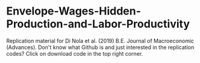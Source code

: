 # Envelope-Wages-Hidden-Production-and-Labor-Productivity
Replication material for Di Nola et al. (2019) B.E. Journal of Macroeconomic (Advances).
Don't know what Github is and just interested in the replication codes? Click on download code
in the top right corner.
